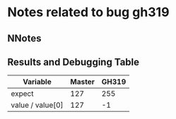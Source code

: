 # Notes related to bug gh319

## NNotes

## Results and Debugging Table

Variable  | Master | GH319
----------        |--------|------
expect            |  127   | 255
value / value[0]  |  127   | -1